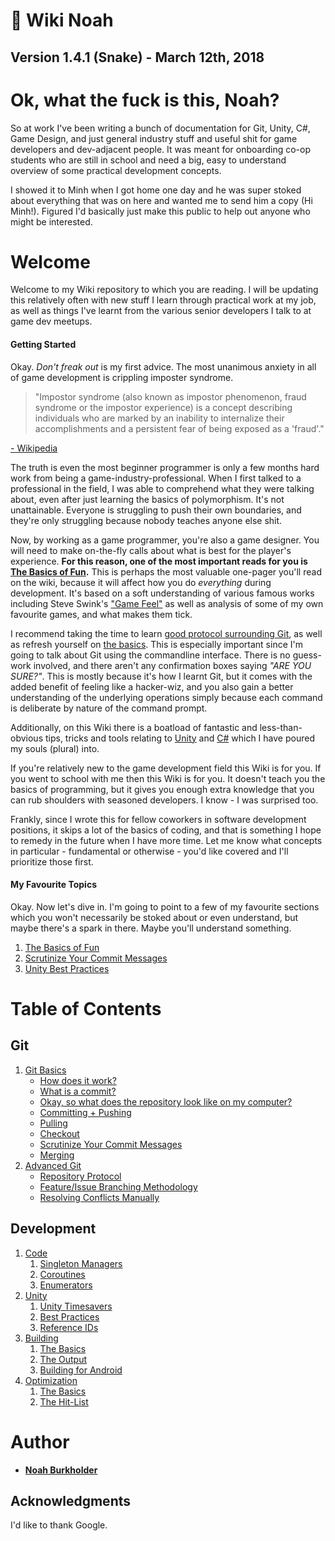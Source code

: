 # :snake: Wiki Noah

## Version 1.4.1 (Snake) - March 12th, 2018

# Ok, what the fuck is this, Noah?

So at work I've been writing a bunch of documentation for Git, Unity, C#, Game Design, and just general industry stuff and useful shit for game developers and dev-adjacent people. It was meant for onboarding co-op students who are still in school and need a big, easy to understand overview of some practical development concepts.

I showed it to Minh when I got home one day and he was super stoked about everything that was on here and wanted me to send him a copy (Hi Minh!). Figured I'd basically just make this public to help out anyone who might be interested.

# Welcome

Welcome to my Wiki repository to which you are reading. I will be updating this relatively often with new stuff I learn through practical work at my job, as well as things I've learnt from the various senior developers I talk to at game dev meetups.

#### Getting Started

Okay. *Don't freak out* is my first advice. The most unanimous anxiety in all of game development is crippling imposter syndrome.

> "Impostor syndrome (also known as impostor phenomenon, fraud syndrome or the impostor experience) is a concept describing individuals who are marked by an inability to internalize their accomplishments and a persistent fear of being exposed as a 'fraud'."

[- Wikipedia](https://en.wikipedia.org/wiki/Impostor_syndrome)

The truth is even the most beginner programmer is only a few months hard work from being a game-industry-professional. When I first talked to a professional in the field, I was able to comprehend what they were talking about, even after just learning the basics of polymorphism. It's not unattainable. Everyone is struggling to push their own boundaries, and they're only struggling because nobody teaches anyone else shit.

Now, by working as a game programmer, you're also a game designer. You will need to make on-the-fly calls about what is best for the player's experience. **For this reason, one of the most important reads for you is [The Basics of Fun](development.md#the-basics-of-fun).** This is perhaps the most valuable one-pager you'll read on the wiki, because it will affect how you do *everything* during development. It's based on a soft understanding of various famous works including Steve Swink's ["Game Feel"](https://en.wikipedia.org/wiki/Game_feel) as well as analysis of some of my own favourite games, and what makes them tick.

I recommend taking the time to learn [good protocol surrounding Git](git.md#repository-protocol), as well as refresh yourself on [the basics](git.md#-git-basics). This is especially important since I'm going to talk about Git using the commandline interface. There is no guess-work involved, and there aren't any confirmation boxes saying *"ARE YOU SURE?"*. This is mostly because it's how I learnt Git, but it comes with the added benefit of feeling like a hacker-wiz, and you also gain a better understanding of the underlying operations simply because each command is deliberate by nature of the command prompt.

Additionally, on this Wiki there is a boatload of fantastic and less-than-obvious tips, tricks and tools relating to [Unity](development.md#-unity) and [C#](development.md#-code) which I have poured my souls (plural) into.

If you're relatively new to the game development field this Wiki is for you. If you went to school with me then this Wiki is for you. It doesn't teach you the basics of programming, but it gives you enough extra knowledge that you can rub shoulders with seasoned developers. I know - I was surprised too.

Frankly, since I wrote this for fellow coworkers in software development positions, it skips a lot of the basics of coding, and that is something I hope to remedy in the future when I have more time. Let me know what concepts in particular - fundamental or otherwise - you'd like covered and I'll prioritize those first.

#### My Favourite Topics

Okay. Now let's dive in. I'm going to point to a few of my favourite sections which you won't necessarily be stoked about or even understand, but maybe there's a spark in there. Maybe you'll understand something.

1. [The Basics of Fun](development.md#the-basics-of-fun)
2. [Scrutinize Your Commit Messages](development.md#scrutinize-your-commit-messages)
3. [Unity Best Practices](development.md#best-practices)

# Table of Contents

## Git

1. [Git Basics](git.md#-git-basics)
    * [How does it work?](git.md#how-does-it-work)
    * [What is a commit?](git.md#what-is-a-commit)
    * [Okay, so what does the repository look like on my computer?](git.md#okay-so-what-does-the-repository-look-like-on-my-computer)
    * [Committing + Pushing](git.md#committing-pushing)
    * [Pulling](git.md#pulling)
    * [Checkout](git.md#checkout)
    * [Scrutinize Your Commit Messages](git.md#scrutinize-your-commit-messages)
    * [Merging](git.md#merging)
2. [Advanced Git](git.md#-advanced-git)
    * [Repository Protocol](git.md#respository-protocol)
    * [Feature/Issue Branching Methodology](git.md#featureissue-branching-methodology)
    * [Resolving Conflicts Manually](git.md#resolving-conflicts-manually)


## Development

1. [Code](development.md#-code)
    1. [Singleton Managers](development.md#singleton-managers)
    2. [Coroutines](development.md#coroutines)
    3. [Enumerators](development.md#enumerators)
2. [Unity](development.md#-unity)
    1. [Unity Timesavers](development.md#unity-timesavers)
    2. [Best Practices](development.md#best-practices)
    3. [Reference IDs](development.md#reference-ids)
3. [Building](building.md)
    1. [The Basics](building.md#the-basics)
    2. [The Output](building.md#the-output)
    3. [Building for Android](building.md#building-for-android)
4. [Optimization](optimization.md)
    1. [The Basics](optimization.md#the-basics)
    2. [The Hit-List](optimization.md#noahs-hit-list)



# Author

* [**Noah Burkholder**](https://www.linkedin.com/in/nburkhol)

## Acknowledgments
I'd like to thank Google.
